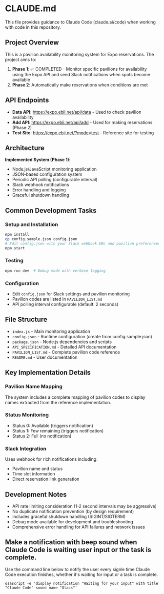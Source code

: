 # CLAUDE.md

This file provides guidance to Claude Code (claude.ai/code) when working with code in this repository.

## Project Overview

This is a pavilion availability monitoring system for Expo reservations. The project aims to:

1. **Phase 1**: ✅ COMPLETED - Monitor specific pavilions for availability using the Expo API and send Slack notifications when spots become available
2. **Phase 2**: Automatically make reservations when conditions are met

## API Endpoints

- **Data API**: https://expo.ebii.net/api/data - Used to check pavilion availability
- **Add API**: https://expo.ebii.net/api/add - Used for making reservations (Phase 2)
- **Test Site**: https://expo.ebii.net/?mode=test - Reference site for testing

## Architecture

**Implemented System (Phase 1)**:
- Node.js/JavaScript monitoring application
- JSON-based configuration system
- Periodic API polling (configurable interval)
- Slack webhook notifications
- Error handling and logging
- Graceful shutdown handling

## Common Development Tasks

### Setup and Installation
```bash
npm install
cp config.sample.json config.json
# Edit config.json with your Slack webhook URL and pavilion preferences
npm start
```

### Testing
```bash
npm run dev  # Debug mode with verbose logging
```

### Configuration
- Edit `config.json` for Slack settings and pavilion monitoring
- Pavilion codes are listed in `PAVILION_LIST.md`
- API polling interval configurable (default: 2 seconds)

## File Structure

- `index.js` - Main monitoring application
- `config.json` - Runtime configuration (create from config.sample.json)
- `package.json` - Node.js dependencies and scripts
- `API_SPECIFICATION.md` - Detailed API documentation
- `PAVILION_LIST.md` - Complete pavilion code reference
- `README.md` - User documentation

## Key Implementation Details

### Pavilion Name Mapping
The system includes a complete mapping of pavilion codes to display names extracted from the reference implementation.

### Status Monitoring
- Status 0: Available (triggers notification)
- Status 1: Few remaining (triggers notification) 
- Status 2: Full (no notification)

### Slack Integration
Uses webhook for rich notifications including:
- Pavilion name and status
- Time slot information
- Direct reservation link generation

## Development Notes

- API rate limiting consideration (1-2 second intervals may be aggressive)
- No duplicate notification prevention (by design requirement)
- Includes graceful shutdown handling (SIGINT/SIGTERM)
- Debug mode available for development and troubleshooting
- Comprehensive error handling for API failures and network issues

## Make a notification with beep sound when Claude Code is waiting user input or the task is complete.

Use the command line below to notify the user every signle time Claude Code execution finishes, whether it's waiting for input or a task is complete.

```
osascript -e 'display notification "Waiting for your input" with title "Claude Code" sound name "Glass"'
```